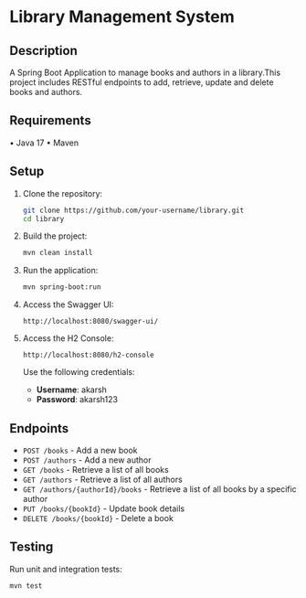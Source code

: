 # Library Management System

## Description

A Spring Boot Application to manage books and authors in a library.This project includes RESTful endpoints to add, retrieve, update and delete books and authors.

## Requirements 

• Java 17
• Maven

## Setup
1. Clone the repository:
    ```sh
    git clone https://github.com/your-username/library.git
    cd library
    ```

2. Build the project:
    ```sh
    mvn clean install
    ```

3. Run the application:
    ```sh
    mvn spring-boot:run
    ```

4. Access the Swagger UI:
    ```
    http://localhost:8080/swagger-ui/
    ```

5. Access the H2 Console:
    ```
    http://localhost:8080/h2-console
    ```
    Use the following credentials:
    - **Username**: akarsh
    - **Password**: akarsh123

## Endpoints

- `POST /books` - Add a new book
- `POST /authors` - Add a new author
- `GET /books` - Retrieve a list of all books
- `GET /authors` - Retrieve a list of all authors
- `GET /authors/{authorId}/books` - Retrieve a list of all books by a specific author
- `PUT /books/{bookId}` - Update book details
- `DELETE /books/{bookId}` - Delete a book

## Testing

Run unit and integration tests:

```sh
mvn test

